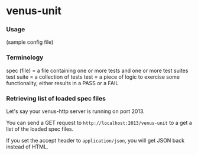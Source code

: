 # venus-unit

### Usage

(sample config file)

### Terminology

spec (file) = a file containing one or more tests and one or more test suites
test suite = a collection of tests
test = a piece of logic to exercise some functionality, either results in a PASS or a FAIL

### Retrieving list of loaded spec files

Let's say your venus-http server is running on port 2013.

You can send a GET request to `http://localhost:2013/venus-unit` to a get a list of the loaded spec files.

If you set the accept header to `application/json`, you will get JSON back instead of HTML.